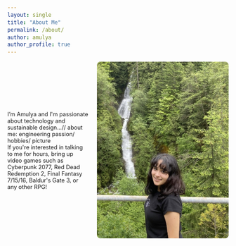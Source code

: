 ```yaml
---
layout: single
title: "About Me"
permalink: /about/
author: amulya
author_profile: true
--- 
```


<div style="display: flex; align-items: center; gap: 20px;">
<div style="flex: 1;">
<p style="font-size: 0.8rem;">
  I’m Amulya and I'm passionate about technology and sustainable design...// about me: engineering passion/ hobbies/ picture
 <br> 
 If you're interested in talking to me for hours, bring up video games such as Cyberpunk 2077, Red Dead Redemption 2, Final Fantasy 7/15/16, Baldur's Gate 3, or any other RPG!
</p>
</div>

 <div style="flex-shrink: 0;">
    <img src="/profile.pic.jpg" alt="Amulya Pathania" style="width: 300px; border-radius: 8px;" />
 </div>

</div>
